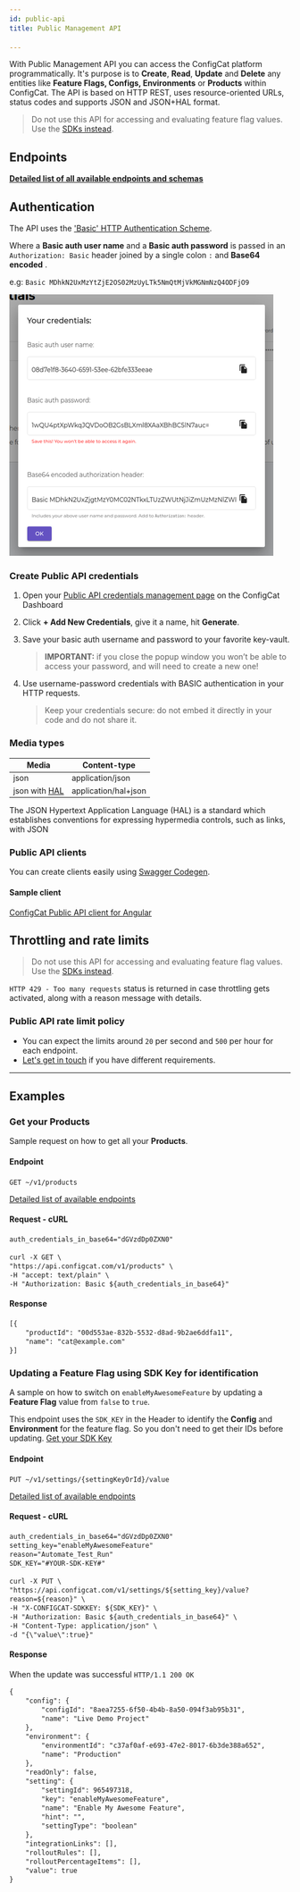 ```yaml
---
id: public-api
title: Public Management API

---
```


With Public Management API you can access the ConfigCat platform programmatically. 
It's purpose is to **Create**, **Read**, **Update** and **Delete** any entities 
like **Feature Flags, Configs, Environments** or **Products** within ConfigCat. The API is 
based on HTTP REST, uses resource-oriented URLs, status codes and supports JSON 
and JSON+HAL format.

> Do not use this API for accessing and evaluating feature flag values. Use the 
> [SDKs instead](sdk-reference/overview.md).

## Endpoints
**[Detailed list of all available endpoints and schemas](https://api.configcat.com/docs)**

## Authentication

The API uses the <a href="https://en.wikipedia.org/wiki/Basic_access_authentication" target="_blank">
'Basic' HTTP Authentication Scheme</a>. 


Where a **Basic auth user name** and a 
**Basic auth password** is passed in an `Authorization: Basic` header joined by a single 
colon `:` and **Base64 encoded** .

e.g: `Basic MDhkN2UxMzYtZjE2OS02MzUyLTk5NmQtMjVkMGNmNzQ4ODFjO9`

![BasicAuth](/docs/assets/basic-auth.png)

### Create Public API credentials

1. Open your [Public API credentials management page](https://app.configcat.com/my-account/public-api-credentials) on the ConfigCat Dashboard
2. Click **+ Add New Credentials**, give it a name, hit **Generate**. 
3. Save your basic auth username and password to your favorite key-vault.

	> **IMPORTANT:** if you close the popup window you won’t be able to access your password, and will need to create a new one!

5. Use username-password credentials with BASIC authentication in your HTTP requests.

	> Keep your credentials secure: do not embed it directly in your code and do not share it.

### Media types
| Media                                                                                                     | Content-type         |
| --------------------------------------------------------------------------------------------------------- | -------------------- |
| json                                                                                                      | application/json     |
| json with  <a href="https://en.wikipedia.org/wiki/Hypertext_Application_Language" target="_blank">HAL</a> | application/hal+json |

The JSON Hypertext Application Language (HAL) is a standard which
   establishes conventions for expressing hypermedia controls, such as
   links, with JSON 

### Public API clients
You can create clients easily using <a href="https://github.com/swagger-api/swagger-codegen" target="_blank">Swagger Codegen</a>.

#### Sample client
<a href="https://github.com/configcat/ng-configcat-publicapi" target="_blank">ConfigCat Public API client for Angular</a>

## Throttling and rate limits
> Do not use this API for accessing and evaluating feature flag values. Use the 
> [SDKs instead](sdk-reference/overview.md).

`HTTP 429 - Too many requests` status is returned in case throttling gets activated, along 
with a reason message with details.

### Public API rate limit policy
* You can expect the limits around `20` per second and `500` per hour for each endpoint.
* <a href="https://configcat.com/support" target="_blank">Let's get in touch</a> 
if you have different requirements.

****

## Examples
### Get your Products

Sample request on how to get all your **Products**.

#### Endpoint
```GET ~/v1/products```

[Detailed list of available endpoints](https://api.configcat.com/docs)
#### Request - cURL
```
auth_credentials_in_base64="dGVzdDp0ZXN0"

curl -X GET \
"https://api.configcat.com/v1/products" \
-H "accept: text/plain" \
-H "Authorization: Basic ${auth_credentials_in_base64}"
```
#### Response
```
[{
	"productId": "00d553ae-832b-5532-d8ad-9b2ae6ddfa11",
	"name": "cat@example.com"
}]
```
### Updating a Feature Flag using SDK Key for identification

A sample on how to switch on `enableMyAwesomeFeature` by updating a 
**Feature Flag** value from `false` to `true`.

This endpoint uses the `SDK_KEY` in the Header to identify the **Config** and 
**Environment** for the feature flag. So you don't need to get their IDs before
updating. [Get your SDK Key](https://app.configcat.com/sdkkey) 

#### Endpoint

```PUT ~/v1/settings/{settingKeyOrId}/value```

[Detailed list of available endpoints](https://api.configcat.com/docs)

#### Request - cURL

```
auth_credentials_in_base64="dGVzdDp0ZXN0"
setting_key="enableMyAwesomeFeature"
reason="Automate_Test_Run"
SDK_KEY="#YOUR-SDK-KEY#"

curl -X PUT \
"https://api.configcat.com/v1/settings/${setting_key}/value?reason=${reason}" \
-H "X-CONFIGCAT-SDKKEY: ${SDK_KEY}" \
-H "Authorization: Basic ${auth_credentials_in_base64}" \
-H "Content-Type: application/json" \
-d "{\"value\":true}"
```
#### Response
When the update was successful 
```HTTP/1.1 200 OK``` 
```
{
	"config": {
		"configId": "8aea7255-6f50-4b4b-8a50-094f3ab95b31",
		"name": "Live Demo Project"
	},
	"environment": {
		"environmentId": "c37af0af-e693-47e2-8017-6b3de388a652",
		"name": "Production"
	},
	"readOnly": false,
	"setting": {
		"settingId": 965497318,
		"key": "enableMyAwesomeFeature",
		"name": "Enable My Awesome Feature",
		"hint": "",
		"settingType": "boolean"
	},
	"integrationLinks": [],
	"rolloutRules": [],
	"rolloutPercentageItems": [],
	"value": true
}
```
